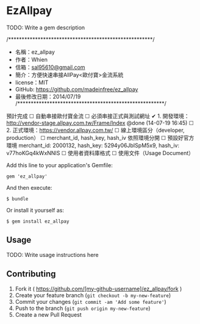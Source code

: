 # EzAllpay

TODO: Write a gem description

/******************************************************/
  * 名稱：ez_allpay
  * 作者：Whien
  * 信箱：sal95610@gmail.com
  * 簡介：方便快速串接AllPay<歐付寶>金流系統
  * license：MIT
  * GitHub: https://github.com/madeinfree/ez_allpay
  * 最後修改日期：2014/07/19
/*******************************************************/

預計完成
  ☐ 自動串接歐付寶金流
    ☐ 必須串接正式與測試網址
    ✔ 1. 開發環境：http://vendor-stage.allpay.com.tw/Frame/Index @done (14-07-19 16:45)
    ☐ 2. 正式環境：https://vendor.allpay.com.tw/
  ☐ 線上環境區分（developer, production）
    ☐ merchant_id, hash_key, hash_iv 依照環境分開
      ☐ 預設好官方環境 merchant_id: 2000132,  hash_key: 5294y06JbISpM5x9, hash_iv: v77hoKGq4kWxNNIS
  ☐ 使用者資料庫格式
  ☐ 使用文件（Usage Document）


Add this line to your application's Gemfile:

    gem 'ez_allpay'

And then execute:

    $ bundle

Or install it yourself as:

    $ gem install ez_allpay

## Usage

TODO: Write usage instructions here

## Contributing

1. Fork it ( https://github.com/[my-github-username]/ez_allpay/fork )
2. Create your feature branch (`git checkout -b my-new-feature`)
3. Commit your changes (`git commit -am 'Add some feature'`)
4. Push to the branch (`git push origin my-new-feature`)
5. Create a new Pull Request
